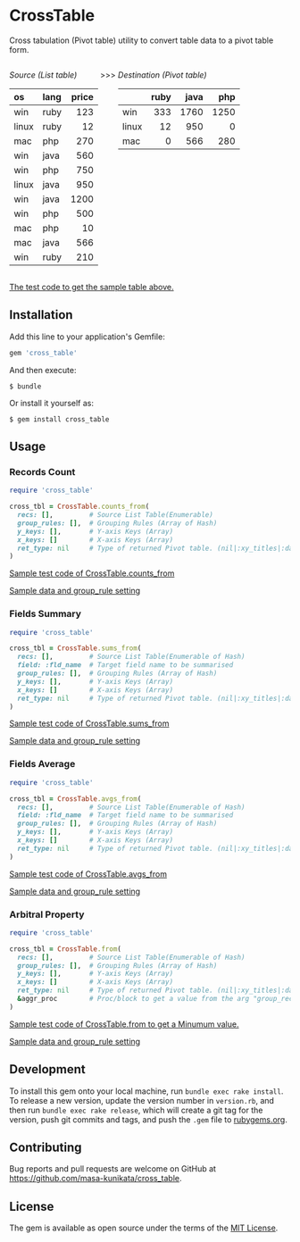 # CrossTable

Cross tabulation (Pivot table) utility
to convert table data to a pivot table form.
  
<div>

<div style="float:left;">

   *Source (List table)*

  |os     |lang |price|
  |:---   |:--- |--:|
  |win    |ruby |123|
  |linux  |ruby |12|
  |mac    |php  |270|
  |win    |java |560|
  |win    |php  |750|
  |linux  |java |950|
  |win    |java |1200|
  |win    |php  |500|
  |mac    |php  |10|
  |mac    |java |566|
  |win    |ruby |210|

</div>

<div style="float:left;">
  
  &nbsp;&gt;&gt;&gt;&nbsp;
 
</div>

<div style="float:left;">

  *Destination (Pivot table)*

  |     |ruby |java |php  |
  |:--  |  --:|  --:|  --:|
  |win  | 333 |1760 |1250 |
  |linux| 12  |950  |0    |
  |mac  | 0   |566  |280  |

</div>

</div>

<br style="clear: both;"/>

[The test code to get the sample table above.](test/cross_table_readme_sample_test.rb)


## Installation

Add this line to your application's Gemfile:

```ruby
gem 'cross_table'
```

And then execute:

    $ bundle

Or install it yourself as:

    $ gem install cross_table

## Usage

### Records Count

```ruby
require 'cross_table'

cross_tbl = CrossTable.counts_from(
  recs: [],         # Source List Table(Enumerable)
  group_rules: [],  # Grouping Rules (Array of Hash)
  y_keys: [],       # Y-axis Keys (Array)
  x_keys: []        # X-axis Keys (Array)
  ret_type: nil     # Type of returned Pivot table. (nil|:xy_titles|:data_only)
)

```

[Sample test code of CrossTable.counts_from](test/cross_table_counts_test.rb)

[Sample data and group_rule setting](test/test_sample.rb)


### Fields Summary

```ruby
require 'cross_table'

cross_tbl = CrossTable.sums_from(
  recs: [],         # Source List Table(Enumerable of Hash)
  field: :fld_name  # Target field name to be summarised
  group_rules: [],  # Grouping Rules (Array of Hash)
  y_keys: [],       # Y-axis Keys (Array)
  x_keys: []        # X-axis Keys (Array)
  ret_type: nil     # Type of returned Pivot table. (nil|:xy_titles|:data_only)
)

```

[Sample test code of CrossTable.sums_from](test/cross_table_sums_test.rb)

[Sample data and group_rule setting](test/test_sample.rb)

### Fields Average

```ruby
require 'cross_table'

cross_tbl = CrossTable.avgs_from(
  recs: [],         # Source List Table(Enumerable of Hash)
  field: :fld_name  # Target field name to be summarised
  group_rules: [],  # Grouping Rules (Array of Hash)
  y_keys: [],       # Y-axis Keys (Array)
  x_keys: []        # X-axis Keys (Array)
  ret_type: nil     # Type of returned Pivot table. (nil|:xy_titles|:data_only)
)

```

[Sample test code of CrossTable.avgs_from](test/cross_table_avgs_test.rb)

[Sample data and group_rule setting](test/test_sample.rb)

### Arbitral Property

```ruby
require 'cross_table'

cross_tbl = CrossTable.from(
  recs: [],         # Source List Table(Enumerable of Hash)
  group_rules: [],  # Grouping Rules (Array of Hash)
  y_keys: [],       # Y-axis Keys (Array)
  x_keys: []        # X-axis Keys (Array)
  ret_type: nil     # Type of returned Pivot table. (nil|:xy_titles|:data_only)
  &aggr_proc        # Proc/block to get a value from the arg "group_recs"
)

```

[Sample test code of CrossTable.from to get a Minumum value.](test/cross_table_from_test.rb)

[Sample data and group_rule setting](test/test_sample.rb)


## Development

To install this gem onto your local machine, run `bundle exec rake install`. To release a new version, update the version number in `version.rb`, and then run `bundle exec rake release`, which will create a git tag for the version, push git commits and tags, and push the `.gem` file to [rubygems.org](https://rubygems.org).

## Contributing

Bug reports and pull requests are welcome on GitHub at https://github.com/masa-kunikata/cross_table.

## License

The gem is available as open source under the terms of the [MIT License](https://opensource.org/licenses/MIT).
